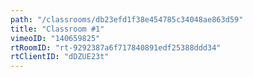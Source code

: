 ```yaml
---
path: "/classrooms/db23efd1f38e454785c34048ae863d59"
title: "Classroom #1"
vimeoID: "140659825"
rtRoomID: "rt-9292387a6f717840891edf25388ddd34"
rtClientID: "dDZUE23t"
---
```

